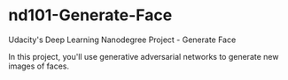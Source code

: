 # nd101-Generate-Face
Udacity's Deep Learning Nanodegree Project - Generate Face

In this project, you'll use generative adversarial networks to generate new images of faces.
